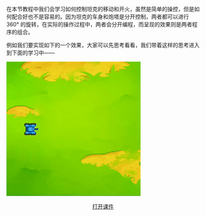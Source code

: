 在本节教程中我们会学习如何控制坦克的移动和开火，虽然是简单的操控，但是如何配合好也不是容易的。因为坦克的车身和炮塔是分开控制，两者都可以进行 360° 的旋转，在实际的操作过程中，两者会分开编程，而呈现的效果则是两者程序的组合。

例如我们要实现如下的一个效果，大家可以先思考看看，我们带着这样的思考进入到下面的学习中——

![](_media/example.gif)

<center>

[打开课件](/2024/0205-2/slide/1 ":class=button")

</center>
